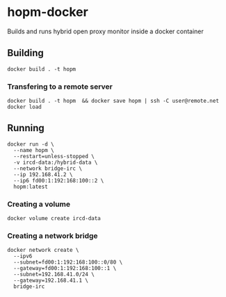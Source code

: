 # hopm-docker

Builds and runs hybrid open proxy monitor inside a docker container

## Building

```
docker build . -t hopm
```

### Transfering to a remote server

```
docker build . -t hopm  && docker save hopm | ssh -C user@remote.net docker load
```

## Running

```
docker run -d \
  --name hopm \
  --restart=unless-stopped \
  -v ircd-data:/hybrid-data \
  --network bridge-irc \
  --ip 192.168.41.2 \
  --ip6 fd00:1:192:168:100::2 \
  hopm:latest
```

### Creating a volume

```
docker volume create ircd-data
```

### Creating a network bridge

```
docker network create \
  --ipv6
  --subnet=fd00:1:192:168:100::0/80 \
  --gateway=fd00:1:192:168:100::1 \
  --subnet=192.168.41.0/24 \
  --gateway=192.168.41.1 \
  bridge-irc
```
